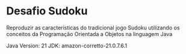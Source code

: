 # Desafio Sudoku
Reproduzir as características do tradicional jogo Sudoku utilizando os conceitos da Programação Orientada a Objetos na linguagem Java

Java Version: 21
JDK: amazon-corretto-21.0.7.6.1
